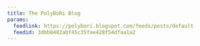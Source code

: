 ```yaml
---
title: The PolyBoRi Blog
params:
  feedlink: https://polybori.blogspot.com/feeds/posts/default
  feedid: 3dbb8482abf45c35fae428f54dfaa1a2
---
```

